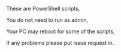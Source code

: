 These are PowerShell scripts,

You do not need to run as admin,

Your PC may reboot for some of the scripts,

If any problems please put issue request in.
